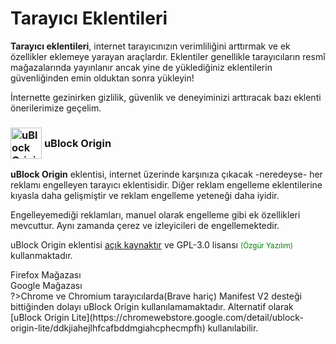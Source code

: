 <!-- NOTLAR 
 - Bu içerik halihazırda yazılmıştır. İçerik içinde ekleme yapma yada düzeltme yapma ihtiyacı yoksa değişiklik yapmanız önerilmez. Uygulama önerilerine ekleme yapmak isterseniz, eklenen diğer uygulamaların kalitesinde olmasına özen gösteriniz.
 - Tablo eklemeyi unutmayın 
 - Uygun görseller eklemeyi unutmayın.
 - İçerik kuralları ve ekleme yapmak sayfalarını ziyaret edebilirsiniz -->

# Tarayıcı Eklentileri

**Tarayıcı eklentileri**, internet tarayıcınızın verimliliğini arttırmak ve ek özellikler eklemeye yarayan araçlardır. Eklentiler genellikle tarayıcıların resmî mağazalarında yayınlanır ancak yine de yüklediğiniz eklentilerin güvenliğinden emin olduktan sonra yükleyin!

İnternette gezinirken gizlilik, güvenlik ve deneyiminizi arttıracak bazı eklenti önerilerimize geçelim.

### <span style="display: inline-block; vertical-align: middle;"><img src="docs/images/ublock.png" alt="uBlock Origin" style="width: 50px; height: auto;"> </span> <span style="display: inline-block; vertical-align: middle;"> uBlock Origin

**uBlock Origin** eklentisi, internet üzerinde karşınıza çıkacak -neredeyse- her reklamı engelleyen tarayıcı eklentisidir. Diğer reklam engelleme eklentilerine kıyasla daha gelişmiştir ve reklam engelleme yeteneği daha iyidir.

Engelleyemediği reklamları, manuel olarak engelleme gibi ek özellikleri mevcuttur. Aynı zamanda çerez ve izleyicileri de engellemektedir.

uBlock Origin eklentisi [açık kaynaktır](https://github.com/gorhill/uBlock) ve GPL-3.0 lisansı <span style="color: green;"><small>(Özgür Yazılım)</small></span> kullanmaktadır.

<div class="web-store-container">
    <div class="web-store-box">
        <i class="fab fa-firefox"></i>
        <div class="title">
            <a href="https://addons.mozilla.org/tr/firefox/addon/ublock-origin/" target="_blank" style="color: inherit; text-decoration: none;">Firefox Mağazası</a>
        </div>
    </div>
    <div class="web-store-box">
        <i class="fab fa-google"></i>
        <div class="title">
            <a href="https://chromewebstore.google.com/detail/ublock/epcnnfbjfcgphgdmggkamkmgojdagdnn" target="_blank" style="color: inherit; text-decoration: none;">Google Mağazası</a>
        </div>
    </div>
</div>
?>Chrome ve Chromium tarayıcılarda(Brave hariç) Manifest V2 desteği bittiğinden dolayı uBlock Origin kullanılamamaktadır. Alternatif olarak [uBlock Origin Lite](https://chromewebstore.google.com/detail/ublock-origin-lite/ddkjiahejlhfcafbddmgiahcphecmpfh) kullanılabilir. 

<!-- ### <span style="display: inline-block; vertical-align: middle;"><img src="docs/images/sponsorblock.png" alt="Sponsorblock" style="width: 50px; height: 50px;"> </span> <span style="display: inline-block; vertical-align: middle;"> SponsorBlock for Youtube

Youtube içerisinde, içerik üreticilerinin video içerisine yerleştirdiği sponsor bölümlerini atlamaya yarayan SponsorBlock eklentisini zamanınızı koruyacağı ve büyük ihtimalle zaten atlayacağınız yeri otomatik atlayarak sizi yormayacağı için kullanmanızı öneriyoruz.

SponsorBlock içerisinde sadece sponsor değil intro & outro bölümleri ve gereksiz yerler gibi pek çok yeri atlama seçeneği mevcuttur. SponsorBlock eklentisinde sponsor, intro & outro bölümleri topluluk tarafından bildirilmekte ve sonraki kullanıcı için otomatik atlamaktadır. Siz de izlediğiniz videolarda sponsor gibi bölümleri raporlayıp eklentinin gelişmesine katkı sağlayabilirsiniz.

SponsorBlock eklentisi [açık kaynaktır](https://github.com/ajayyy/SponsorBlock?tab=readme-ov-file) ve GPL-3.0 lisansı <span style="color: green;"><small>(Özgür Yazılım)</small></span> kullanmaktadır.

[Firefox tabanlı tarayıcılar için](https://addons.mozilla.org/en-US/firefox/addon/sponsorblock/)

[Chrome tabanlı tarayıcılar için](https://chromewebstore.google.com/detail/sponsorblock-for-youtube/mnjggcdmjocbbbhaepdhchncahnbgone) 

### <span style="display: inline-block; vertical-align: middle;"><img src="docs/images/duckduckgo-icon.png" alt="DuckDuckGo" style="width: 50px; height: 50px;"> </span> <span style="display: inline-block; vertical-align: middle;"> DuckDuckGo Privacy Essentials

DuckDuckGo Privacy Essential eklentisi, pek çok özelliğe sahip internette gizlilik ve güvenliğinizi arttıran bir tarayıcı eklentisidir.

Girdiğiniz sitenin yüklemeye çalıştığı 3. taraf istekleri (çerez, izleyici) engeller ve hangi isteklerin kimler tarafından yollandığını gösterir. HTTP to HTTPS yapar, ziyaret ettiğiniz site hakkında bilgiler verebilir.

DuckDuckGo Privacy Essential eklentisi [açık kaynaktır](https://github.com/duckduckgo/duckduckgo-privacy-extension) ve Apache-2.0 lisansı kullanmaktadır.

[Firefox tabanlı tarayıcılar için](https://addons.mozilla.org/en-US/firefox/addon/duckduckgo-for-firefox/)

[Chrome tabanlı tarayıcılar için](https://chromewebstore.google.com/detail/duckduckgo-privacy-essent/bkdgflcldnnnapblkhphbgpggdiikppg) -->


<!-- ### <span style="display: inline-block; vertical-align: middle;"><img src="docs/images/noscript.png" alt="NoScript" style="width: 50px; height: 50px;"> </span> <span style="display: inline-block; vertical-align: middle;"> NoScript

NoScript eklentisi internet üzerinde dolaşırken karşılaşabileceğiniz gizlilik ihlallerinin JavaScript tarafında çözülmesine olanak sağlar. Girdiğiniz
veya gireceğiniz sitelerin JavaScript kodu çalıştırmasını engelleyebilir ve böylece olası bilgi toplama/çerez oluşturma/konum belirleme gibi gizlilik
ihlallerini ortadan kaldırır.

Proje tamamen [açık kaynaklı](https://github.com/hackademix/noscript) olmakla beraber GPL-3.0 <span style="color: green;"><small>(Özgür Yazılım)</small></span> lisansına sahiptir.

[Firefox tabanlı tarayıcılar için](https://addons.mozilla.org/en-US/firefox/addon/noscript/)

[Chrome tabanlı tarayıcılar için](https://chromewebstore.google.com/detail/noscript/doojmbjmlfjjnbmnoijecmcbfeoakpjm)

!> NoScript eklentisini her sayfada çalıştırmak, sayfanın bozulmasına yol açabilmektedir. Eklentiyi sadece güvenmediğiniz veya az bilinen sitelere giriş yaparken kullanmanız önerilmektedir.

### <span style="display: inline-block; vertical-align: middle;"><img src="docs/images/umatrix.png" alt="uMatrix" style="width: 50px; height: 50px;"> </span> <span style="display: inline-block; vertical-align: middle;"> uMatrix

uMatrix eklentisi çoğu konumda gelişmiş kullanıcılara hitap eden ve gizlilik/güvenlik konusunda kendini kanıtlamış bir eklentidir. NoScript'in içerdiği özellikler de dahil olmak üzere birçok özelliğe sahiptir. Reklamları engelleyebilir, sitelere göndermiş olduğunuz HTTP isteklerinin ne olduğunu detaylıca inceleyebilir ve dilerseniz belirli istekleri kapatabilirsiniz.

Bu eklentiyi bir çakı niyetiyle kullanabilir ve yer yer farklı özelliklerinden faydalanabilirsiniz. Listede geçen diğer eklentiler gibi uMatrix de [açık kaynaklı](https://github.com/gorhill/uMatrix) bir eklenti olmakla beraber GPL-3.0 <span style="color: green;"><small>(Özgür Yazılım)</small></span> lisansına sahiptir.


[Firefox tabanlı tarayıcılar için](https://addons.mozilla.org/en-US/firefox/addon/umatrix/)

[Chrome tabanlı tarayıcılar için](https://chromewebstore.google.com/detail/umatrix/ogfcmafjalglgifnmanfmnieipoejdcf))

?> uMatrix eklentisinin resmi desteği her ne kadar bitmiş de olsa eklentide herhangi bir güvenlik açığı veya sızıntı mevcut değildir. Çalışmayı sürdürmekte ve bütün özelliklerinden istediğiniz şekilde yararlanabilirsiniz. -->
